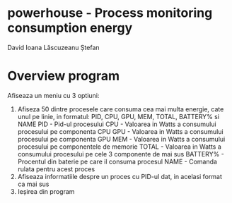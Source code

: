 # powerhouse - Process monitoring consumption energy
David Ioana
Lăscuzeanu Ștefan 
# Overview program
Afiseaza un meniu cu 3 optiuni:
1. Afiseza 50 dintre procesele care consuma cea mai multa energie, cate unul pe linie, in formatul:
	PID, CPU, GPU, MEM, TOTAL, BATTERY% si NAME
	PID - Pid-ul procesului
	CPU - Valoarea in Watts a consumului procesului pe componenta CPU
	GPU - Valoarea in Watts a consumului procesului pe componenta GPU
	MEM - Valoarea in Watts a consumului procesului pe componentele de memorie
	TOTAL - Valoarea in Watts a consumului procesului pe cele 3 componente de mai sus
	BATTERY% - Procentul din baterie pe care il consuma procesul
	NAME - Comanda rulata pentru acest proces
2. Afiseaza informatiile despre un proces cu PID-ul dat, in acelasi format ca mai sus
3. Ieșirea din program